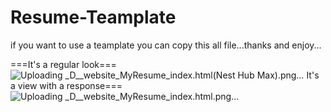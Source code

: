 # Resume-Teamplate
if you want to use a teamplate you can copy this all file...thanks and enjoy...

===It's a regular look===
![Uploading _D__website_MyResume_index.html(Nest Hub Max).png…]()
It's a view with a response===
![Uploading _D__website_MyResume_index.html.png…]()
